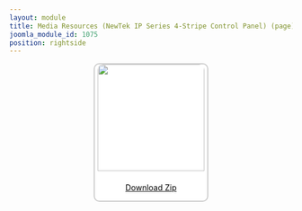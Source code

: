 ```yaml
---
layout: module
title: Media Resources (NewTek IP Series 4-Stripe Control Panel) (page)
joomla_module_id: 1075
position: rightside
---
```

<div align="center" style="margin-bottom: 20px;"><a href="/images/media-resources/4-stripe-control-panel.zip">
<div align="center" style="max-width: 200px; border-style: solid; border-width: 2px; border-color: #cccccc; border-radius: 10px; background-color: #ffffff;"><img src="{{"images/media-resources/img/4-Stripe-CS-thumbnail.jpg" | cdn }}" style="width: 190px; border-radius: 10px 10px 0px 0px; padding-bottom: 7px;" class="img-responsive" />
<p style="line-height: 1.3em; color: #000000;">Download Zip</p>
</div>
</a>
</div>
